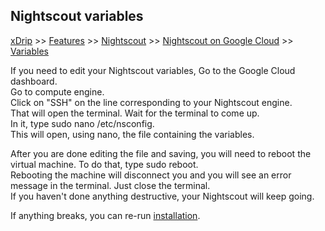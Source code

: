 ## Nightscout variables  
[xDrip](../../README.md) >> [Features](../Features_page) >> [Nightscout](../Nightscout_page) >> [Nightscout on Google Cloud](./NS_GoogleCloud) >> [Variables](./NS_Variables)  
  
If you need to edit your Nightscout variables, Go to the Google Cloud dashboard.  
Go to compute engine.  
Click on "SSH" on the line corresponding to your Nightscout engine.  
That will open the terminal. Wait for the terminal to come up.  
In it, type sudo nano /etc/nsconfig.  
This will open, using nano, the file containing the variables.  
  
After you are done editing the file and saving, you will need to reboot the virtual machine. To do that, type sudo reboot.  
Rebooting the machine will disconnect you and you will see an error message in the terminal. Just close the terminal.  
If you haven't done anything destructive, your Nightscout will keep going.  
  
If anything breaks, you can re-run [installation](./NS_Install).  
  
